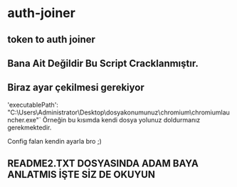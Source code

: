 # auth-joiner

## token to auth joiner


## Bana Ait Değildir Bu Script Cracklanmıştır.

## Biraz ayar çekilmesi gerekiyor

 'executablePath': "C:\\Users\\Administrator\\Desktop\\dosyakonumunuz\\chromium\\chromiumlauncher.exe"` Örneğin bu kısımda kendi dosya yolunuz doldurmanız gerekmektedir.

 Config falan kendin ayarla bro ;)

 ## README2.TXT DOSYASINDA ADAM BAYA ANLATMIS İŞTE SİZ DE OKUYUN
